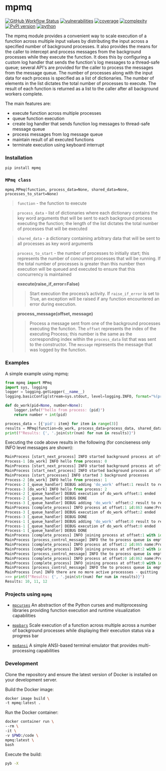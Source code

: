 # mpmq
[![GitHub Workflow Status](https://github.com/soda480/mpmq/workflows/build/badge.svg)](https://github.com/soda480/mpmq/actions)
[![vulnerabilities](https://img.shields.io/badge/vulnerabilities-None-brightgreen)](https://pypi.org/project/bandit/)
[![coverage](https://img.shields.io/badge/coverage-99%25-brightgreen)](https://pybuilder.io/)
[![complexity](https://img.shields.io/badge/complexity-A-brightgreen)](https://radon.readthedocs.io/en/latest/api.html#module-radon.complexity)
[![PyPI version](https://badge.fury.io/py/mpmq.svg)](https://badge.fury.io/py/mpmq)
[![python](https://img.shields.io/badge/python-3.9%20%7C%203.10%20%7C%203.11%20%7C%203.12-teal)](https://www.python.org/downloads/)

The mpmq module provides a convenient way to scale execution of a function across multiple input values by distributing the input across a specified number of background processes. It also provides the means for the caller to intercept and process messages from the background processes while they execute the function. It does this by configuring a custom log handler that sends the function's log messages to a thread-safe queue; several API's are provided for the caller to process the messages from the message queue. The number of processes along with the input data for each process is specified as a list of dictionaries. The number of elements in the list dictates the total number of processes to execute. The result of each function is returned as a list to the caller after all background workers complete.

The main features are:

* execute function across multiple processes
* queue function execution
* create log handler that sends function log messages to thread-safe message queue
* process messages from log message queue
* maintain result of all executed functions
* terminate execution using keyboard interrupt

### Installation
```bash
pip install mpmq
```

### `MPmq class`
```
mpmq.MPmq(function, process_data=None, shared_data=None, processes_to_start=None)
```
> `function` - the function to execute

> `process_data` - list of dictionaries where each dictionary contains the key word arguments that will be sent to each background process executing the function; the length of the list dictates the total number of processes that will be executed

> `shared_data` - a dictionary containing arbitrary data that will be sent to all processes as key word arguments

> `process_to_start` - the number of processes to initially start; this represents the number of concurrent processes that will be running. If the total number of processes is greater than this 
number then execution will be queued and executed to ensure that this concurrency is maintained

> **execute(raise_if_error=False)**
>> Start execution the process’s activity. If `raise_if_error` is set to True, an exception will be raised if any function encountered an error during execution.

> **process_message(offset, message)**
>> Process a message sent from one of the background processes executing the function. The `offset` represents the index of the executing Process; this number is the same as the corresponding index within the `process_data` list that was sent to the constructor. The `message` represents the message that was logged by the function.

### Examples

A simple example using mpmq:

```python
from mpmq import MPmq
import sys, logging
logger = logging.getLogger(__name__)
logging.basicConfig(stream=sys.stdout, level=logging.INFO, format="%(processName)s [%(funcName)s] %(levelname)s %(message)s")

def do_work(pid=None, number=None):
    logger.info(f"hello from process: {pid}")
    return number + int(pid)

process_data = [{'pid': item} for item in range(3)]
results = MPmq(function=do_work, process_data=process_data, shared_data={'number': 10}).execute()
print(f"Results: {', '.join(str(num) for num in results)}")
 ```

Executing the code above results in the following (for conciseness only INFO level messages are shown):

```Python
MainProcess [start_next_process] INFO started background process at offset:0 with id:862 name:Process-1
Process-1 [do_work] INFO hello from process: 0
MainProcess [start_next_process] INFO started background process at offset:1 with id:863 name:Process-2
MainProcess [start_next_process] INFO started background process at offset:2 with id:865 name:Process-3
MainProcess [start_processes] INFO started 3 background processes
Process-2 [do_work] INFO hello from process: 1
Process-2 [_queue_handler] DEBUG adding 'do_work' offset:1 result to result queue
Process-3 [do_work] INFO hello from process: 2
Process-2 [_queue_handler] DEBUG execution of do_work offset:1 ended
Process-2 [_queue_handler] DEBUG DONE
Process-3 [_queue_handler] DEBUG adding 'do_work' offset:2 result to result queue
MainProcess [complete_process] INFO process at offset:1 id:863 name:Process-2 has completed
Process-3 [_queue_handler] DEBUG execution of do_work offset:2 ended
Process-3 [_queue_handler] DEBUG DONE
Process-1 [_queue_handler] DEBUG adding 'do_work' offset:0 result to result queue
Process-1 [_queue_handler] DEBUG execution of do_work offset:0 ended
Process-1 [_queue_handler] DEBUG DONE
MainProcess [complete_process] INFO joining process at offset:1 with id:863 name:Process-2
MainProcess [process_control_message] INFO the to process queue is empty
MainProcess [complete_process] INFO process at offset:2 id:865 name:Process-3 has completed
MainProcess [complete_process] INFO joining process at offset:2 with id:865 name:Process-3
MainProcess [process_control_message] INFO the to process queue is empty
MainProcess [complete_process] INFO process at offset:0 id:862 name:Process-1 has completed
MainProcess [complete_process] INFO joining process at offset:0 with id:862 name:Process-1
MainProcess [process_control_message] INFO the to process queue is empty
MainProcess [run] INFO there are no more active processses - quitting
>>> print(f"Results: {', '.join(str(num) for num in results)}")
Results: 10, 11, 12
```

### Projects using `mpmq`

* [`mpcurses`](https://pypi.org/project/mpcurses/) An abstraction of the Python curses and multiprocessing libraries providing function execution and runtime visualization capabilities

* [`mppbars`](https://pypi.org/project/mppbar/) Scale execution of a function across multiple across a number of background processes while displaying their execution status via a progress bar

* [`mp4ansi`](https://pypi.org/project/mp4ansi/) A simple ANSI-based terminal emulator that provides multi-processing capabilities

### Development

Clone the repository and ensure the latest version of Docker is installed on your development server.

Build the Docker image:
```sh
docker image build \
-t mpmq:latest .
```

Run the Docker container:
```sh
docker container run \
--rm \
-it \
-v $PWD:/code \
mpmq:latest \
bash
```

Execute the build:
```sh
pyb -X
```
